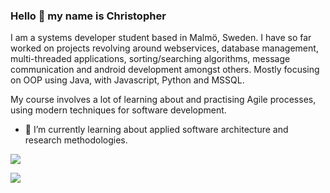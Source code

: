 ### Hello 👋 my name is Christopher

I am a systems developer student based in Malmö, Sweden. I have so far worked on projects revolving around webservices, database management, multi-threaded applications, sorting/searching algorithms, message communication and android development amongst others. Mostly focusing on OOP using Java, with Javascript, Python and MSSQL.

My course involves a lot of learning about and practising Agile processes, using modern techniques for software development.

- 🌱 I’m currently learning about applied software architecture and research methodologies.

<!--
**krilleellerstoffe/krilleellerstoffe** is a ✨ _special_ ✨ repository because its `README.md` (this file) appears on your GitHub profile.

Here are some ideas to get you started:

- 🔭 I’m currently working on ...
- 🌱 I’m currently learning about ... 
- 👯 I’m looking to collaborate on ...
- 🤔 I’m looking for help with ...
- 💬 Ask me about ...
- 📫 How to reach me: ...
- 😄 Pronouns: ...
- ⚡ Fun fact: ...

# 📊 GitHub Stats :

![](https://github-readme-streak-stats.herokuapp.com/?user=krilleellerstoffe&theme=transparent&hide_border=true)<br/>
-->

![](https://github-readme-stats.vercel.app/api?username=krilleellerstoffe&theme=transparent&hide_border=true&include_all_commits=true&count_private=true)<br/>

![](https://github-readme-stats.vercel.app/api/top-langs/?username=krilleellerstoffe&theme=transparent&hide_border=true&include_all_commits=true&count_private=true&layout=compact)

